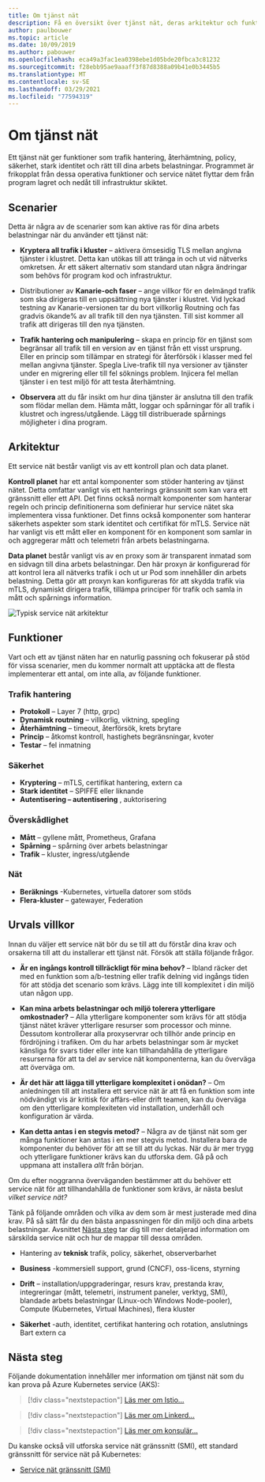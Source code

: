 ```yaml
---
title: Om tjänst nät
description: Få en översikt över tjänst nät, deras arkitektur och funktioner och vilka kriterier du bör tänka på när du väljer en att distribuera.
author: paulbouwer
ms.topic: article
ms.date: 10/09/2019
ms.author: pabouwer
ms.openlocfilehash: eca49a3fac1ea0398ebe1d05bde20fbca3c81232
ms.sourcegitcommit: f28ebb95ae9aaaff3f87d8388a09b41e0b3445b5
ms.translationtype: MT
ms.contentlocale: sv-SE
ms.lasthandoff: 03/29/2021
ms.locfileid: "77594319"
---
```

# <a name="about-service-meshes"></a>Om tjänst nät

Ett tjänst nät ger funktioner som trafik hantering, återhämtning, policy, säkerhet, stark identitet och rätt till dina arbets belastningar. Programmet är frikopplat från dessa operativa funktioner och service nätet flyttar dem från program lagret och nedåt till infrastruktur skiktet.

## <a name="scenarios"></a>Scenarier

Detta är några av de scenarier som kan aktive ras för dina arbets belastningar när du använder ett tjänst nät:

- **Kryptera all trafik i kluster** – aktivera ömsesidig TLS mellan angivna tjänster i klustret. Detta kan utökas till att tränga in och ut vid nätverks omkretsen. Är ett säkert alternativ som standard utan några ändringar som behövs för program kod och infrastruktur.

- Distributioner av **Kanarie-och faser** – ange villkor för en delmängd trafik som ska dirigeras till en uppsättning nya tjänster i klustret. Vid lyckad testning av Kanarie-versionen tar du bort villkorlig Routning och fas gradvis ökande% av all trafik till den nya tjänsten. Till sist kommer all trafik att dirigeras till den nya tjänsten.

- **Trafik hantering och manipulering** – skapa en princip för en tjänst som begränsar all trafik till en version av en tjänst från ett visst ursprung. Eller en princip som tillämpar en strategi för återförsök i klasser med fel mellan angivna tjänster. Spegla Live-trafik till nya versioner av tjänster under en migrering eller till fel söknings problem. Injicera fel mellan tjänster i en test miljö för att testa återhämtning.

- **Observera** att du får insikt om hur dina tjänster är anslutna till den trafik som flödar mellan dem. Hämta mått, loggar och spårningar för all trafik i klustret och ingress/utgående. Lägg till distribuerade spårnings möjligheter i dina program.

## <a name="architecture"></a>Arkitektur

Ett service nät består vanligt vis av ett kontroll plan och data planet.

**Kontroll planet** har ett antal komponenter som stöder hantering av tjänst nätet. Detta omfattar vanligt vis ett hanterings gränssnitt som kan vara ett gränssnitt eller ett API. Det finns också normalt komponenter som hanterar regeln och princip definitionerna som definierar hur service nätet ska implementera vissa funktioner. Det finns också komponenter som hanterar säkerhets aspekter som stark identitet och certifikat för mTLS. Service nät har vanligt vis ett mått eller en komponent för en komponent som samlar in och aggregerar mått och telemetri från arbets belastningarna.

**Data planet** består vanligt vis av en proxy som är transparent inmatad som en sidvagn till dina arbets belastningar. Den här proxyn är konfigurerad för att kontrol lera all nätverks trafik i och ut ur Pod som innehåller din arbets belastning. Detta gör att proxyn kan konfigureras för att skydda trafik via mTLS, dynamiskt dirigera trafik, tillämpa principer för trafik och samla in mått och spårnings information. 

![Typisk service nät arkitektur](media/servicemesh/typical-architecture.png)

## <a name="capabilities"></a>Funktioner

Vart och ett av tjänst näten har en naturlig passning och fokuserar på stöd för vissa scenarier, men du kommer normalt att upptäcka att de flesta implementerar ett antal, om inte alla, av följande funktioner.

### <a name="traffic-management"></a>Trafik hantering 

- **Protokoll** – Layer 7 (http, grpc)
- **Dynamisk routning** – villkorlig, viktning, spegling
- **Återhämtning** – timeout, återförsök, krets brytare
- **Princip** – åtkomst kontroll, hastighets begränsningar, kvoter
- **Testar** – fel inmatning

### <a name="security"></a>Säkerhet

- **Kryptering** – mTLS, certifikat hantering, extern ca
- **Stark identitet** – SPIFFE eller liknande
- **Autentisering – autentisering** , auktorisering

### <a name="observability"></a>Överskådlighet

- **Mått** – gyllene mått, Prometheus, Grafana
- **Spårning** – spårning över arbets belastningar
- **Trafik** – kluster, ingress/utgående

### <a name="mesh"></a>Nät

- **Beräknings** -Kubernetes, virtuella datorer som stöds
- **Flera-kluster** – gatewayer, Federation

## <a name="selection-criteria"></a>Urvals villkor

Innan du väljer ett service nät bör du se till att du förstår dina krav och orsakerna till att du installerar ett tjänst nät. Försök att ställa följande frågor.

- **Är en ingångs kontroll tillräckligt för mina behov?** – Ibland räcker det med en funktion som a/b-testning eller trafik delning vid ingångs tiden för att stödja det scenario som krävs. Lägg inte till komplexitet i din miljö utan någon upp.

- **Kan mina arbets belastningar och miljö tolerera ytterligare omkostnader?** – Alla ytterligare komponenter som krävs för att stödja tjänst nätet kräver ytterligare resurser som processor och minne. Dessutom kontrollerar alla proxyservrar och tillhör ande princip en fördröjning i trafiken. Om du har arbets belastningar som är mycket känsliga för svars tider eller inte kan tillhandahålla de ytterligare resurserna för att ta del av service nät komponenterna, kan du överväga att överväga om.

- **Är det här att lägga till ytterligare komplexitet i onödan?** – Om anledningen till att installera ett service nät är att få en funktion som inte nödvändigt vis är kritisk för affärs-eller drift teamen, kan du överväga om den ytterligare komplexiteten vid installation, underhåll och konfiguration är värda.

- **Kan detta antas i en stegvis metod?** – Några av de tjänst nät som ger många funktioner kan antas i en mer stegvis metod. Installera bara de komponenter du behöver för att se till att du lyckas. När du är mer trygg och ytterligare funktioner krävs kan du utforska dem. Gå på och uppmana att installera *allt* från början.

Om du efter noggranna överväganden bestämmer att du behöver ett service nät för att tillhandahålla de funktioner som krävs, är nästa beslut *vilket service nät?*

Tänk på följande områden och vilka av dem som är mest justerade med dina krav. På så sätt får du den bästa anpassningen för din miljö och dina arbets belastningar. Avsnittet [Nästa steg](#next-steps) tar dig till mer detaljerad information om särskilda service nät och hur de mappar till dessa områden.

- Hantering av **teknisk** trafik, policy, säkerhet, observerbarhet

- **Business** -kommersiell support, grund (CNCF), oss-licens, styrning

- **Drift** – installation/uppgraderingar, resurs krav, prestanda krav, integreringar (mått, telemetri, instrument paneler, verktyg, SMI), blandade arbets belastningar (Linux-och Windows Node-pooler), Compute (Kubernetes, Virtual Machines), flera kluster

- **Säkerhet** -auth, identitet, certifikat hantering och rotation, anslutnings Bart extern ca


## <a name="next-steps"></a>Nästa steg

Följande dokumentation innehåller mer information om tjänst nät som du kan prova på Azure Kubernetes service (AKS):

> [!div class="nextstepaction"]
> [Läs mer om Istio...][istio-about]

> [!div class="nextstepaction"]
> [Läs mer om Linkerd...][linkerd-about]

> [!div class="nextstepaction"]
> [Läs mer om konsulär...][consul-about]

Du kanske också vill utforska service nät gränssnitt (SMI), ett standard gränssnitt för service nät på Kubernetes:

- [Service nät gränssnitt (SMI)][smi]


<!-- LINKS - external -->
[smi]: https://smi-spec.io/

<!-- LINKS - internal -->
[istio-about]: ./servicemesh-istio-about.md
[linkerd-about]: ./servicemesh-linkerd-about.md
[consul-about]: ./servicemesh-consul-about.md